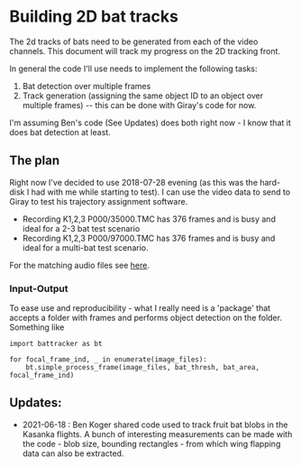 # Building 2D bat tracks

The 2d tracks of bats need to be generated from each of the video channels. This document will track my progress on 
the 2D tracking front. 

In general the code I'll use needs to implement the following tasks:

1. Bat detection over multiple frames
1. Track generation (assigning the same object ID to an object over multiple frames) -- this can be done with Giray's code 
for now. 

I'm assuming Ben's code (See Updates) does both right now - I know that it does bat detection at least.

## The plan 
Right now I've decided to use 2018-07-28 evening (as this was the hard-disk I had with me while starting to test). 
I can use the video data to send to Giray to test his trajectory assignment software. 

* Recording K1,2,3 P000/35000.TMC has 376 frames and is busy and ideal for a 2-3 bat test scenario
* Recording K1,2,3 P000/97000.TMC has 376 frames and is busy and ideal for a multi-bat test scenario. 

For the matching audio files see [here](audio-video-pairs.md).

### Input-Output
To ease use and reproducibility - what I really need is a 'package' that accepts a folder with frames and performs object detection 
on the folder. Something like 

```
import battracker as bt

for focal_frame_ind, _ in enumerate(image_files):
	bt.simple_process_frame(image_files, bat_thresh, bat_area, focal_frame_ind)
```






## Updates:

* 2021-06-18 : Ben Koger shared code used to track fruit bat blobs in the Kasanka flights. A bunch of interesting 
measurements can be made with the code - blob size, bounding rectangles - from which wing flapping data can also be 
extracted. 